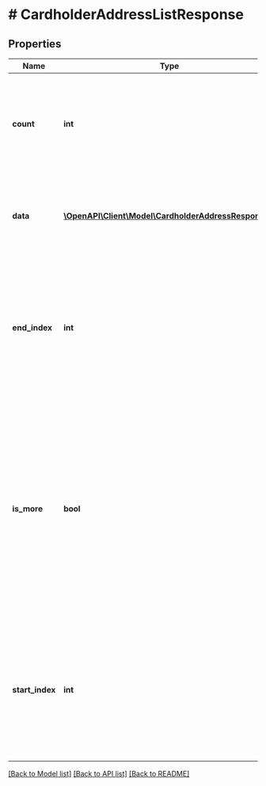 # # CardholderAddressListResponse

## Properties

Name | Type | Description | Notes
------------ | ------------- | ------------- | -------------
**count** | **int** | Number of resources to retrieve.  This field is returned if there are resources in your returned array. | [optional]
**data** | [**\OpenAPI\Client\Model\CardholderAddressResponse[]**](CardholderAddressResponse.md) | Array of address objects.  Objects are returned as appropriate to your query. | [optional]
**end_index** | **int** | Sort order index of the last resource in the returned array.  This field is returned if there are resources in your returned array. | [optional]
**is_more** | **bool** | A value of &#x60;true&#x60; indicates that more unreturned resources exist. A value of &#x60;false&#x60; indicates that no more unreturned resources exist.  This field is returned if there are resources in your returned array. | [optional] [default to false]
**start_index** | **int** | Sort order index of the first resource in the returned array.  This field is returned if there are resources in your returned array. | [optional]

[[Back to Model list]](../../README.md#models) [[Back to API list]](../../README.md#endpoints) [[Back to README]](../../README.md)
